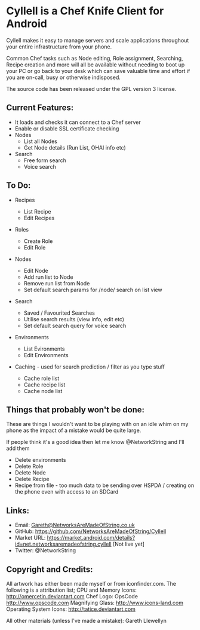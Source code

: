 Cyllell is a Chef Knife Client for Android
======
Cyllell makes it easy to manage servers and scale applications throughout your entire infrastructure from your phone. 

Common Chef tasks such as Node editing, Role assignment, Searching, Recipe creation and more will all be available without 
needing to boot up your PC or go back to your desk which can save valuable time and effort if you are on-call, busy or
otherwise indisposed.

The source code has been released under the GPL version 3 license.

Current Features:
--------
* It loads and checks it can connect to a Chef server
* Enable or disable SSL certificate checking
* Nodes
	* List all Nodes
	* Get Node details (Run List, OHAI info etc)
* Search
	* Free form search
	* Voice search

To Do:
--------
* Recipes
	* List Recipe
 	* Edit Recipes 
	
* Roles
	* Create Role
	* Edit Role

* Nodes
	* Edit Node
	* Add run list to Node
	* Remove run list from Node
 	* Set default search params for /node/ search on list view 

* Search
	* Saved / Favourited Searches
 	* Utilise search results (view info, edit etc)
  	* Set default search query for voice search 
	
* Environments
	* List Evironments
	* Edit Environments

* Caching - used for search prediction / filter as you type stuff
	* Cache role list 
	* Cache recipe list
	* Cache node list

Things that probably won't be done:
--------
These are things I wouldn't want to be playing with on an idle whim on my phone as the impact of a mistake would be quite large.

If people think it's a good idea then let me know @NetworkString and I'll add them

* Delete environments
* Delete Role
* Delete Node
* Delete Recipe
* Recipe from file - too much data to be sending over HSPDA / creating on the phone even with access to an SDCard

Links:
--------
* Email: Gareth@NetworksAreMadeOfString.co.uk
* GitHub: https://github.com/NetworksAreMadeOfString/Cyllell
* Market URL: https://market.android.com/details?id=net.networksaremadeofstring.cyllell [Not live yet]
* Twitter: @NetworkString

Copyright and Credits:
-------
All artwork has either been made myself or from iconfinder.com. The following is a attribution list;
CPU and Memory Icons: http://omercetin.deviantart.com
Chef Logo: OpsCode http://www.opscode.com
Magnifying Glass: http://www.icons-land.com
Operating System Icons: http://tatice.deviantart.com

All other materials (unless I've made a mistake): Gareth Llewellyn